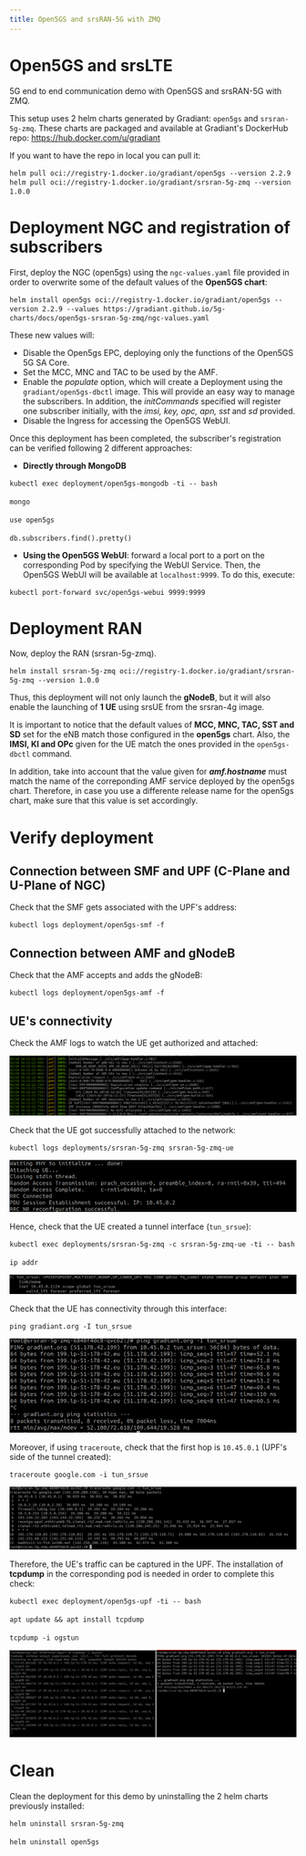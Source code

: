 ```yaml
---
title: Open5GS and srsRAN-5G with ZMQ
--- 
```


# Open5GS and srsLTE 

5G end to end communication demo with Open5GS and srsRAN-5G with ZMQ.

This setup uses 2 helm charts generated by Gradiant: `open5gs` and `srsran-5g-zmq`. These charts are packaged and available at Gradiant's DockerHub repo: https://hub.docker.com/u/gradiant

If you want to have the repo in local you can pull it:
```
helm pull oci://registry-1.docker.io/gradiant/open5gs --version 2.2.9
helm pull oci://registry-1.docker.io/gradiant/srsran-5g-zmq --version 1.0.0
```

# Deployment NGC and registration of subscribers

First, deploy the NGC (open5gs) using the `ngc-values.yaml` file provided in order to overwrite some of the default values of the **Open5GS chart**:

```
helm install open5gs oci://registry-1.docker.io/gradiant/open5gs --version 2.2.9 --values https://gradiant.github.io/5g-charts/docs/open5gs-srsran-5g-zmq/ngc-values.yaml 
```

These new values will:

- Disable the Open5gs EPC, deploying only the functions of the Open5GS 5G SA Core.
- Set the MCC, MNC and TAC to be used by the AMF.
- Enable the *populate* option, which will create a Deployment using the `gradiant/open5gs-dbctl` image. This will provide an easy way to manage the subscribers. In addition, the *initCommands* specified will register one subscriber initially, with the *imsi, key, opc, apn, sst* and *sd* provided.
- Disable the Ingress for accessing the Open5GS WebUI.  


Once this deployment has been completed, the subscriber's registration can be verified following 2 different approaches:

- **Directly through MongoDB**

```
kubectl exec deployment/open5gs-mongodb -ti -- bash

mongo

use open5gs

db.subscribers.find().pretty()
```
- **Using the Open5GS WebUI**: forward a local port to a port on the corresponding Pod by specifying the WebUI Service. Then, the Open5GS WebUI will be available at `localhost:9999`. To do this, execute:
```
kubectl port-forward svc/open5gs-webui 9999:9999
```


# Deployment RAN

Now, deploy the RAN (srsran-5g-zmq).

```
helm install srsran-5g-zmq oci://registry-1.docker.io/gradiant/srsran-5g-zmq --version 1.0.0
```

Thus, this deployment will not only launch the **gNodeB**, but it will also enable the launching of **1 UE** using srsUE from the srsran-4g image.

It is important to notice that the default values of **MCC, MNC, TAC, SST and SD** set for the eNB match those configured in the **open5gs** chart. Also, the **IMSI, KI and OPc** given for the UE match the ones provided in the `open5gs-dbctl` command.

In addition, take into account that the value given for ***amf.hostname*** must match the name of the correponding AMF service deployed by the open5gs chart. Therefore, in case you use a differente release name for the open5gs chart, make sure that this value is set accordingly. 


# Verify deployment


## Connection between SMF and UPF (C-Plane and U-Plane of NGC)

Check that the SMF gets associated with the UPF's address:
```
kubectl logs deployment/open5gs-smf -f
```

## Connection between AMF and gNodeB

Check that the AMF accepts and adds the gNodeB:
```
kubectl logs deployment/open5gs-amf -f
```

## UE's connectivity

Check the AMF logs to watch the UE get authorized and attached:

![UE attached to network](https://raw.githubusercontent.com/Gradiant/5g-charts/gh-pages/docs/open5gs-srsran-5g-zmq/screenshots/amf_logs.png "UE attached to network")

Check that the UE got successfully attached to the network:
 ```
kubectl logs deployments/srsran-5g-zmq srsran-5g-zmq-ue
```
![UE attached to network](https://raw.githubusercontent.com/Gradiant/5g-charts/gh-pages/docs/open5gs-srsran-5g-zmq/screenshots/ue_attached.png "UE attached to network")

Hence, check that the UE created a tunnel interface (`tun_srsue`):
```
kubectl exec deployments/srsran-5g-zmq -c srsran-5g-zmq-ue -ti -- bash

ip addr
```

![UE's tunnel interface](https://raw.githubusercontent.com/Gradiant/5g-charts/gh-pages/docs/open5gs-srsran-5g-zmq/screenshots/tun_interface_ue.png "UE's tunnel interface")

Check that the UE has connectivity through this interface:
```
ping gradiant.org -I tun_srsue
```
![UEs connectivity](https://raw.githubusercontent.com/Gradiant/5g-charts/gh-pages/docs/open5gs-srsran-5g-zmq/screenshots/ping_ue.png "UEs connectivity")

Moreover, if using `traceroute`, check that the first hop is `10.45.0.1` (UPF's side of the tunnel created):
```
traceroute google.com -i tun_srsue
```
![UEs connectivity](https://raw.githubusercontent.com/Gradiant/5g-charts/gh-pages/docs/open5gs-srsran-5g-zmq/screenshots/traceroute_ue.png "UEs connectivity")

Therefore, the UE's traffic can be captured in the UPF. The installation of **tcpdump** in the corresponding pod is needed in order to complete this check:
```
kubectl exec deployment/open5gs-upf -ti -- bash

apt update && apt install tcpdump

tcpdump -i ogstun
```
![Capturing traffic in the UPF](https://raw.githubusercontent.com/Gradiant/5g-charts/gh-pages/docs/open5gs-srsran-5g-zmq/screenshots/tcpdump.png "Capturing traffic in the UPF")

# Clean
Clean the deployment for this demo by uninstalling the 2 helm charts previously installed:
```
helm uninstall srsran-5g-zmq

helm uninstall open5gs
```